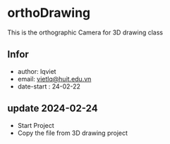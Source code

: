 # orthoDrawing
This is the orthographic Camera for 3D drawing class

## Infor
- author: lqviet
- email: vietlq@huit.edu.vn
- date-start : 24-02-22

## update 2024-02-24
- Start Project
- Copy the file from 3D drawing project